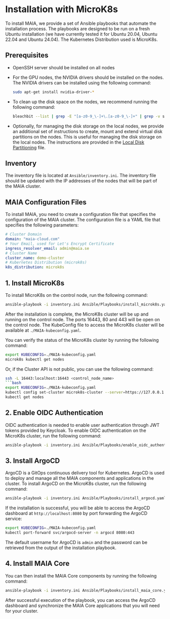 # Installation with MicroK8s

To install MAIA, we provide a set of Ansible playbooks that automate the installation process. The playbooks are designed to be run on a fresh Ubuntu  installation (we have currently tested it for Ubuntu 20.04, Ubuntu 22.04 and Ubuntu 24.04). The Kubernetes Distribution used is MicroK8s.

## Prerequisites
- OpenSSH server should be installed on all nodes

- For the GPU nodes, the NVIDIA drivers should be installed on the nodes. The NVIDIA drivers can be installed using the following command:
    ```bash
    sudo apt-get install nvidia-driver-*
    ```

- To clean up the disk space on the nodes, we recommend running the following command:
    ```bash
    bleachbit --list | grep -E "[a-z0-9_\-]+\.[a-z0-9_\-]+" | grep -v system.free_disk_space | xargs  sudo bleachbit --clean
    ```

- Optionally, for managing the disk storage on the local nodes, we provide an additional set of instructions to create, mount and extend virtual disk partitions on the nodes. This is useful for managing the disk storage on the local nodes. The instructions are provided in the [Local Disk Partitioning](./Local_Disk_Partitioning.md) file.


## Inventory

The inventory file is located at `Ansible/inventory.ini`. The inventory file should be updated with the IP addresses of the nodes that will be part of the MAIA cluster.

## MAIA Configuration Files
To install MAIA, you need to create a configuration file that specifies the configuration of the MAIA cluster. The configuration file is a YAML file that specifies the following parameters:

```yaml
# Cluster Domain
domain: "maia-cloud.com"
# Your Email, used for Let's Encrypt Certificate
ingress_resolver_email: admin@maia.se
# Cluster Name
cluster_name: demo-cluster
# Kubernetes Distribution (microk8s)
k8s_distribution: microk8s
```



## 1. Install MicroK8s
To install MicroK8s on the control node, run the following command:
```bash
ansible-playbook -i inventory.ini Ansible/Playbooks/install_microk8s.yaml
```
After the installation is complete, the MicroK8s cluster will be up and running on the control node. The ports 16443, 80 and 443 will be open on the control node.
The KubeConfig file to access the MicroK8s cluster will be available at `./MAIA-kubeconfig.yaml`.

You can verify the status of the MicroK8s cluster by running the following command:
```bash
export KUBECONFIG=./MAIA-kubeconfig.yaml
microk8s kubectl get nodes
```
Or, if the Cluster API is not public, you can use the following command:
```bash
ssh -L 16443:localhost:16443 <control_node_name>
```bash
export KUBECONFIG=./MAIA-kubeconfig.yaml
kubectl config set-cluster microk8s-cluster --server=https://127.0.0.1:16443
kubectl get nodes
```

## 2. Enable OIDC Authentication
OIDC authentication is needed to enable user authentication through JWT tokens provided by Keycloak. To enable OIDC authentication on the MicroK8s cluster, run the following command:
```bash
ansible-playbook -i inventory.ini Ansible/Playbooks/enable_oidc_authentication.yaml -e cluster_config=/path/to/cluster_config.yaml
```

## 3. Install ArgoCD
ArgoCD is a GitOps continuous delivery tool for Kubernetes. ArgoCD is used to deploy and manage all the MAIA components and applications in the cluster. To install ArgoCD on the MicroK8s cluster, run the following command:
```bash
ansible-playbook -i inventory.ini Ansible/Playbooks/install_argocd.yaml
```
If the installation is successful, you will be able to access the ArgoCD dashboard at `http://localhost:8080` by port forwarding the ArgoCD service:
```bash
export KUBECONFIG=./MAIA-kubeconfig.yaml
kubectl port-forward svc/argocd-server -n argocd 8080:443
```
The default username for ArgoCD is `admin` and the password can be retrieved from the output of the installation playbook.

## 4. Install MAIA Core

You can then install the MAIA Core components by running the following command:
```bash
ansible-playbook -i inventory.ini Ansible/Playbooks/install_maia_core.yaml -e cluster_config=/path/to/cluster_config.yaml -e config_folder=/path/to/config_folder
```
After successful execution of the playbook, you can access the ArgoCD dashboard and synchronize the MAIA Core applications that you will need for your cluster.
